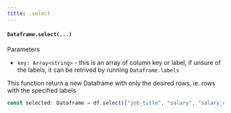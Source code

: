 ```yaml
---
title: .select
---
```


#### `Dataframe.select(...)`
Parameters

- `key: Array<string>` - this is an array of column key or label, if unsure of the labels, it can be retrived by running `Dataframe.labels`

This function return a new Dataframe with only the desired rows, ie. rows with the specified labels

```typescript
const selected: Dataframe = df.select(["job_title", "salary", "salary_currency", "salary_in_usd"]);
```
